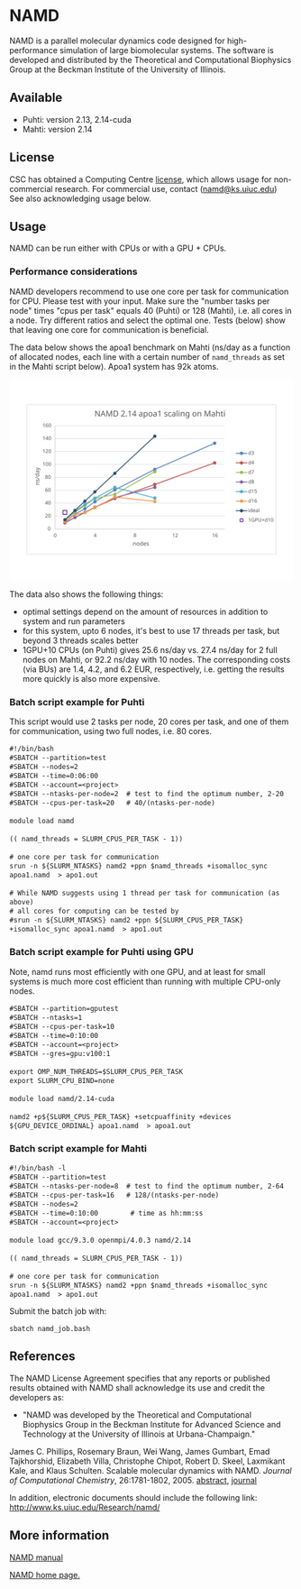 # NAMD

NAMD is a parallel molecular dynamics code designed for high-performance
simulation of large biomolecular systems. The software is developed and
distributed by the Theoretical and Computational Biophysics Group at the
Beckman Institute of the University of Illinois.

## Available

* Puhti: version 2.13, 2.14-cuda
* Mahti: version 2.14

## License

CSC has obtained a Computing Centre [license](https://www.ks.uiuc.edu/Research/namd/license.html),
which allows usage for non-commercial research. For commercial use, contact 
(namd@ks.uiuc.edu) See also acknowledging usage below.

## Usage

NAMD can be run either with CPUs or with a GPU + CPUs.

### Performance considerations

NAMD developers recommend to use one core per task for communication for CPU.
Please test with your input. Make sure the "number tasks per node" times 
"cpus per task" equals 40 (Puhti) or 128 (Mahti), i.e. all cores in a node.
Try different ratios and select the optimal one. Tests (below) show that leaving
one core for communication is beneficial.

The data below shows the apoa1 benchmark on Mahti (ns/day as a function
of allocated nodes, each line with a certain number of `namd_threads`
as set in the Mahti script below). Apoa1 system has 92k atoms.

![NAMD Scaling on Mahti](../img/namd_on_mahti.svg)

The data also shows the following things:

* optimal settings depend on the amount of resources in addition to system and run parameters
* for this system, upto 6 nodes, it's best to use 17 threads per task, but beyond 3 threads scales better
* 1GPU+10 CPUs (on Puhti) gives 25.6 ns/day vs. 27.4 ns/day for 2 full nodes on Mahti,
  or 92.2 ns/day with 10 nodes. The corresponding costs (via BUs) are 1.4, 4.2, and 
  6.2 EUR, respectively, i.e. getting the results more quickly is also more expensive.

### Batch script example for Puhti

This script would use 2 tasks per node, 20 cores per task,
and one of them for communication, using two full nodes, i.e. 80 cores.

```
#!/bin/bash 
#SBATCH --partition=test
#SBATCH --nodes=2             
#SBATCH --time=0:06:00        
#SBATCH --account=<project>
#SBATCH --ntasks-per-node=2  # test to find the optimum number, 2-20
#SBATCH --cpus-per-task=20   # 40/(ntasks-per-node)

module load namd

(( namd_threads = SLURM_CPUS_PER_TASK - 1))

# one core per task for communication
srun -n ${SLURM_NTASKS} namd2 +ppn $namd_threads +isomalloc_sync apoa1.namd  > apo1.out

# While NAMD suggests using 1 thread per task for communication (as above)
# all cores for computing can be tested by
#srun -n ${SLURM_NTASKS} namd2 +ppn ${SLURM_CPUS_PER_TASK} +isomalloc_sync apoa1.namd  > apo1.out
```
### Batch script example for Puhti using GPU

Note, namd runs most efficiently with one GPU, and at least for small systems
is much more cost efficient than running with multiple CPU-only nodes.

```
#SBATCH --partition=gputest
#SBATCH --ntasks=1         
#SBATCH --cpus-per-task=10  
#SBATCH --time=0:10:00     
#SBATCH --account=<project>
#SBATCH --gres=gpu:v100:1

export OMP_NUM_THREADS=$SLURM_CPUS_PER_TASK
export SLURM_CPU_BIND=none

module load namd/2.14-cuda

namd2 +p${SLURM_CPUS_PER_TASK} +setcpuaffinity +devices ${GPU_DEVICE_ORDINAL} apoa1.namd  > apoa1.out
```

### Batch script example for Mahti

```
#!/bin/bash -l
#SBATCH --partition=test
#SBATCH --ntasks-per-node=8  # test to find the optimum number, 2-64
#SBATCH --cpus-per-task=16   # 128/(ntasks-per-node)
#SBATCH --nodes=2
#SBATCH --time=0:10:00        # time as hh:mm:ss
#SBATCH --account=<project>

module load gcc/9.3.0 openmpi/4.0.3 namd/2.14

(( namd_threads = SLURM_CPUS_PER_TASK - 1))

# one core per task for communication
srun -n ${SLURM_NTASKS} namd2 +ppn $namd_threads +isomalloc_sync apoa1.namd  > apo1.out
```

Submit the batch job with:

```
sbatch namd_job.bash
```

## References

The NAMD License Agreement specifies that any reports or published
results obtained with NAMD shall acknowledge its use and credit the
developers as:

-   "NAMD was developed by the Theoretical and Computational Biophysics
    Group in the Beckman Institute for Advanced Science and Technology
    at the University of Illinois at Urbana-Champaign."

James C. Phillips, Rosemary Braun, Wei Wang, James Gumbart, Emad
Tajkhorshid, Elizabeth Villa, Christophe Chipot, Robert D. Skeel,
Laxmikant Kale, and Klaus Schulten. Scalable molecular dynamics with
NAMD. *Journal of Computational Chemistry*, 26:1781-1802, 2005.
[abstract], [journal]  
  
In addition, electronic documents should include the following link:
<http://www.ks.uiuc.edu/Research/namd/>

## More information

[NAMD manual]

[NAMD home page.]


  [abstract]: http://www.ks.uiuc.edu/Publications/Papers/abstract.cgi?tbcode=PHIL2005
  [journal]: http://www3.interscience.wiley.com/cgi-bin/abstract/112102010/ABSTRACT
  [NAMD manual]: http://www.ks.uiuc.edu/Research/namd/current/ug/
  [NAMD home page.]: http://www.ks.uiuc.edu/Research/namd/
